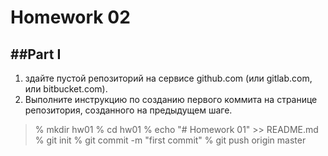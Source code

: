 # Homework 02
##Part I
---
1. здайте пустой репозиторий на сервисе github.com (или gitlab.com, или bitbucket.com).
2. Выполните инструкцию по созданию первого коммита на странице репозитория, созданного на предыдущем шаге.
>% mkdir hw01
>% cd hw01
>% echo "# Homework 01" >> README.md
>% git init
>% git commit -m "first commit"
>% git push origin master




